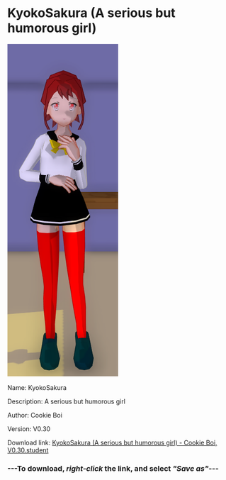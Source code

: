 # KyokoSakura (A serious but humorous girl)

<img src = "https://raw.githubusercontent.com/Arbiter1223/Daigaku-Gurashi-Custom-Students/master/Students/Files/KyokoSakura%20(A%20serious%20but%20humorous%20girl).png">

Name: KyokoSakura

Description: A serious but humorous girl

Author: Cookie Boi

Version: V0.30

Download link: <a href="https://raw.githubusercontent.com/Arbiter1223/Daigaku-Gurashi-Custom-Students/master/Students/Files/KyokoSakura%20(A%20serious%20but%20humorous%20girl)%20-%20Cookie%20Boi%2C%20V0.30.student">KyokoSakura (A serious but humorous girl) - Cookie Boi, V0.30.student</a>

### ---**To download, _right-click_ the link, and select _"Save as"_**---
